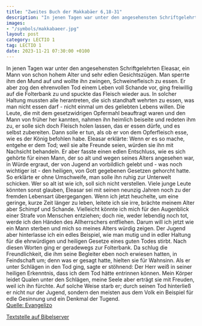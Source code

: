 ```yaml
---
title: "Zweites Buch der Makkabäer 6,18-31"
description: "In jenen Tagen war unter den angesehensten Schriftgelehrten Eleasar, ein Mann von schon hohem Alter und sehr edlen Gesichtszügen. Man sperrte ihm den Mund auf und wollte ihn zwingen, Schweinefleisch zu essen. Er aber zog den ehrenvollen Tod einem Leben voll Schande vor, ging frei...."
images:
- "/symbols/makkabaeer.jpg"
layout: post
category: LECTIO 1
tag: LECTIO 1
date: 2023-11-21 07:30:00 +0100
---
```

In jenen Tagen war unter den angesehensten Schriftgelehrten Eleasar, ein Mann von schon hohem Alter und sehr edlen Gesichtszügen. Man sperrte ihm den Mund auf und wollte ihn zwingen, Schweinefleisch zu essen.
Er aber zog den ehrenvollen Tod einem Leben voll Schande vor, ging freiwillig auf die Folterbank zu
und spuckte das Fleisch wieder aus.<!--more--> In solcher Haltung mussten alle herantreten, die sich standhaft wehrten zu essen, was man nicht essen darf - nicht einmal um des geliebten Lebens willen.
Die Leute, die mit dem gesetzwidrigen Opfermahl beauftragt waren und den Mann von früher her kannten, nahmen ihn heimlich beiseite und redeten ihm zu, er solle sich doch Fleisch holen lassen, das er essen dürfe, und es selbst zubereiten. Dann solle er tun, als ob er von dem Opferfleisch esse, wie es der König befohlen habe. Eleasar erklärte:
Wenn er es so mache, entgehe er dem Tod; weil sie alte Freunde seien, würden sie ihn mit Nachsicht behandeln.
Er aber fasste einen edlen Entschluss, wie es sich gehörte für einen Mann, der so alt und wegen seines Alters angesehen war, in Würde ergraut, der von Jugend an vorbildlich gelebt und - was noch wichtiger ist - den heiligen, von Gott gegebenen Gesetzen gehorcht hatte. So erklärte er ohne Umschweife, man solle ihn ruhig zur Unterwelt schicken.
Wer so alt ist wie ich, soll sich nicht verstellen. Viele junge Leute könnten sonst glauben, Eleasar sei mit seinen neunzig Jahren noch zu der fremden Lebensart übergegangen.
Wenn ich jetzt heuchelte, um eine geringe, kurze Zeit länger zu leben, leitete ich sie irre, brächte meinem Alter aber Schimpf und Schande.
Vielleicht könnte ich mich für den Augenblick einer Strafe von Menschen entziehen; doch nie, weder lebendig noch tot, werde ich den Händen des Allherrschers entfliehen.
Darum will ich jetzt wie ein Mann sterben und mich so meines Alters würdig zeigen.
Der Jugend aber hinterlasse ich ein edles Beispiel, wie man mutig und in edler Haltung für die ehrwürdigen und heiligen Gesetze eines guten Todes stirbt. Nach diesen Worten ging er geradewegs zur Folterbank.
Da schlug die Freundlichkeit, die ihm seine Begleiter eben noch erwiesen hatten, in Feindschaft um; denn was er gesagt hatte, hielten sie für Wahnsinn.
Als er unter Schlägen in den Tod ging, sagte er stöhnend: Der Herr weiß in seiner heiligen Erkenntnis, dass ich dem Tod hätte entrinnen können. Mein Körper leidet Qualen unter den Schlägen, meine Seele aber erträgt sie mit Freuden, weil ich ihn fürchte.
Auf solche Weise starb er; durch seinen Tod hinterließ er nicht nur der Jugend, sondern den meisten aus dem Volk ein Beispiel für edle Gesinnung und ein Denkmal der Tugend.<br>
[Quelle: Evangelizo](https://evangeliumtagfuertag.org/DE/gospel)

[Textstelle auf Bibelserver](https://www.bibleserver.com/EU/2.Makkabäer6,18-31)
